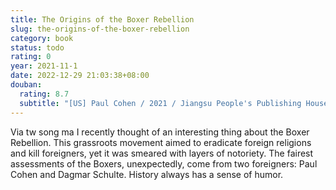 ```yaml
---
title: The Origins of the Boxer Rebellion
slug: the-origins-of-the-boxer-rebellion
category: book
status: todo
rating: 0
year: 2021-11-1
date: 2022-12-29 21:03:38+08:00
douban:
  rating: 8.7
  subtitle: "[US] Paul Cohen / 2021 / Jiangsu People's Publishing House"
---
```


Via tw song ma I recently thought of an interesting thing about the Boxer Rebellion. This grassroots movement aimed to eradicate foreign religions and kill foreigners, yet it was smeared with layers of notoriety. The fairest assessments of the Boxers, unexpectedly, come from two foreigners: Paul Cohen and Dagmar Schulte. History always has a sense of humor.

